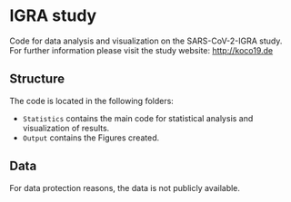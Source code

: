 # IGRA study

Code for data analysis and visualization on the SARS-CoV-2-IGRA study. 
For further information please visit the study website: http://koco19.de

## Structure
The code is located in the following folders:
* `Statistics` contains the main code for statistical analysis and visualization of results.
* `Output` contains the Figures created.

## Data

For data protection reasons, the data is not publicly available.
